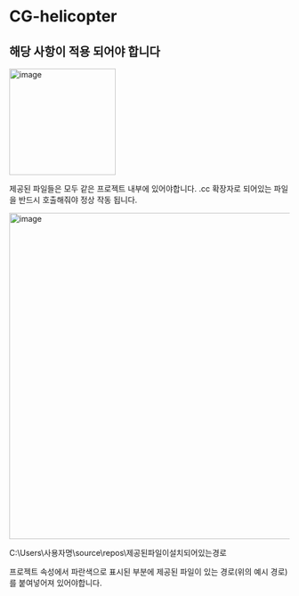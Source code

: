 # CG-helicopter

## 해당 사항이 적용 되어야 합니다

<img width="191" alt="image" src="https://github.com/user-attachments/assets/d58bee5b-5b35-449e-8974-6bce8c7fac67">

제공된 파일들은 모두 같은 프로젝트 내부에 있어야합니다. .cc 확장자로 되어있는 파일을 반드시 호출해줘야 정상 작동 됩니다.

<img width="586" alt="image" src="https://github.com/user-attachments/assets/85493116-c22a-411c-8002-87a5602a0e92">

C:\Users\사용자명\source\repos\제공된파일이설치되어있는경로

프로젝트 속성에서 파란색으로 표시된 부분에 제공된 파일이 있는 경로(위의 예시 경로)를 붙여넣어져 있어야합니다.
